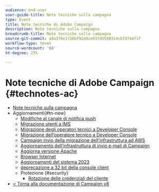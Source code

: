 ```yaml
---
audience: end-user
user-guide-title: Note tecniche sulla campagna
type: Event
title: Note tecniche di Adobe Campaign
description: Note tecniche sulla campagna
breadcrumb-title: Note tecniche sulla campagna
source-git-commit: a9a376e1726bf92ddce937d5598314cbfd744f1f
workflow-type: tm+mt
source-wordcount: '68'
ht-degree: 23%

---
```



# Note tecniche di Adobe Campaign {#technotes-ac}

+ [Note tecniche sulla campagna](technotes-home.md)
+ Aggiornamenti{#tn-new}
   + [Modifiche al canale di notifica push](upgrades/push-technote.md)
   + [Migrazione utenti a IMS](upgrades/migrate-users-to-ims.md)
   + [Migrazione degli operatori tecnici a Developer Console](upgrades/ims-migration.md)
   + [Migrazione dell’operatore tecnico a Developer Console](upgrades/ims-migration-old.md)
   + [Campaign invio della migrazione dell’infrastruttura ad AWS](upgrades/migrate-to-aws.md)
   + [Aggiornamento dell’infrastruttura di invio e-mail di Campaign](upgrades/upgrade-to-aws.md)
   + [Aggiorna versione Apache](upgrades/apache.md)
   + [Browser Internet](upgrades/browsers.md)
   + [Aggiornamenti del sistema 2023](upgrades/tech-stack-upgrade.md)
   + [deprecazione a 32 bit della console client](upgrades/console.md)
   + Protezione {#security}
      + [Rotazione delle credenziali del cliente](security/credential-rotation-guide.md)
+ [&lt; Torna alla documentazione di Campaign v8](https://experienceleague.adobe.com/it/docs/campaign/campaign-v8/campaign-home)

